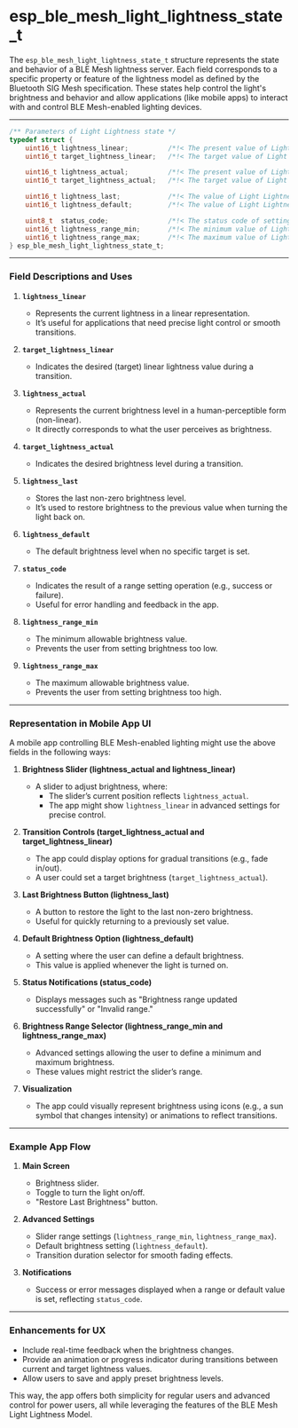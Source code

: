 # esp_ble_mesh_light_lightness_state_t

The `esp_ble_mesh_light_lightness_state_t` structure represents the state and behavior of a BLE Mesh lightness server. Each field corresponds to a specific property or feature of the lightness model as defined by the Bluetooth SIG Mesh specification. These states help control the light's brightness and behavior and allow applications (like mobile apps) to interact with and control BLE Mesh-enabled lighting devices.

---
```c
/** Parameters of Light Lightness state */
typedef struct {
    uint16_t lightness_linear;          /*!< The present value of Light Lightness Linear state */
    uint16_t target_lightness_linear;   /*!< The target value of Light Lightness Linear state */

    uint16_t lightness_actual;          /*!< The present value of Light Lightness Actual state */
    uint16_t target_lightness_actual;   /*!< The target value of Light Lightness Actual state */

    uint16_t lightness_last;            /*!< The value of Light Lightness Last state */
    uint16_t lightness_default;         /*!< The value of Light Lightness Default state */

    uint8_t  status_code;               /*!< The status code of setting Light Lightness Range state */
    uint16_t lightness_range_min;       /*!< The minimum value of Light Lightness Range state */
    uint16_t lightness_range_max;       /*!< The maximum value of Light Lightness Range state */
} esp_ble_mesh_light_lightness_state_t;
```
---
### **Field Descriptions and Uses**
1. **`lightness_linear`**
   - Represents the current lightness in a linear representation.
   - It’s useful for applications that need precise light control or smooth transitions.

2. **`target_lightness_linear`**
   - Indicates the desired (target) linear lightness value during a transition.

3. **`lightness_actual`**
   - Represents the current brightness level in a human-perceptible form (non-linear).
   - It directly corresponds to what the user perceives as brightness.

4. **`target_lightness_actual`**
   - Indicates the desired brightness level during a transition.

5. **`lightness_last`**
   - Stores the last non-zero brightness level.
   - It’s used to restore brightness to the previous value when turning the light back on.

6. **`lightness_default`**
   - The default brightness level when no specific target is set.

7. **`status_code`**
   - Indicates the result of a range setting operation (e.g., success or failure).
   - Useful for error handling and feedback in the app.

8. **`lightness_range_min`**
   - The minimum allowable brightness value.
   - Prevents the user from setting brightness too low.

9. **`lightness_range_max`**
   - The maximum allowable brightness value.
   - Prevents the user from setting brightness too high.

---

### **Representation in Mobile App UI**
A mobile app controlling BLE Mesh-enabled lighting might use the above fields in the following ways:

1. **Brightness Slider (lightness_actual and lightness_linear)**
   - A slider to adjust brightness, where:
     - The slider’s current position reflects `lightness_actual`.
     - The app might show `lightness_linear` in advanced settings for precise control.

2. **Transition Controls (target_lightness_actual and target_lightness_linear)**
   - The app could display options for gradual transitions (e.g., fade in/out).
   - A user could set a target brightness (`target_lightness_actual`).

3. **Last Brightness Button (lightness_last)**
   - A button to restore the light to the last non-zero brightness.
   - Useful for quickly returning to a previously set value.

4. **Default Brightness Option (lightness_default)**
   - A setting where the user can define a default brightness.
   - This value is applied whenever the light is turned on.

5. **Status Notifications (status_code)**
   - Displays messages such as "Brightness range updated successfully" or "Invalid range."

6. **Brightness Range Selector (lightness_range_min and lightness_range_max)**
   - Advanced settings allowing the user to define a minimum and maximum brightness.
   - These values might restrict the slider’s range.

7. **Visualization**
   - The app could visually represent brightness using icons (e.g., a sun symbol that changes intensity) or animations to reflect transitions.

---

### **Example App Flow**
1. **Main Screen**
   - Brightness slider.
   - Toggle to turn the light on/off.
   - "Restore Last Brightness" button.

2. **Advanced Settings**
   - Slider range settings (`lightness_range_min`, `lightness_range_max`).
   - Default brightness setting (`lightness_default`).
   - Transition duration selector for smooth fading effects.

3. **Notifications**
   - Success or error messages displayed when a range or default value is set, reflecting `status_code`.

---

### **Enhancements for UX**
- Include real-time feedback when the brightness changes.
- Provide an animation or progress indicator during transitions between current and target lightness values.
- Allow users to save and apply preset brightness levels.

This way, the app offers both simplicity for regular users and advanced control for power users, all while leveraging the features of the BLE Mesh Light Lightness Model.